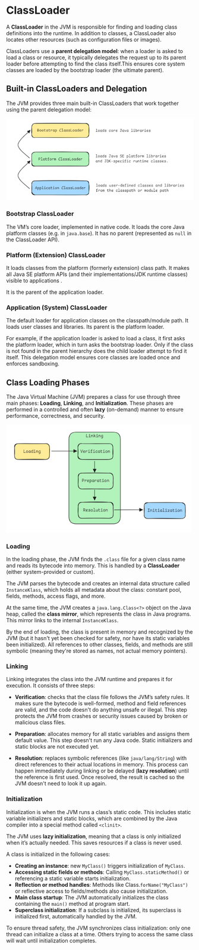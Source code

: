 # ClassLoader

A **ClassLoader** in the JVM is responsible for finding and loading class definitions into the runtime. In addition to classes, a ClassLoader also locates other resources (such as configuration files or images). 

ClassLoaders use a **parent delegation model**: when a loader is asked to load a class or resource, it typically delegates the request up to its parent loader before attempting to find the class itself.This ensures core system classes are loaded by the bootstrap loader (the ultimate parent).

## Built-in ClassLoaders and Delegation

The JVM provides three main built-in ClassLoaders that work together using the parent delegation model:

<img src="img/5-1.png" alt="classloaders" width="600">

### Bootstrap ClassLoader

The VM’s core loader, implemented in native code. It loads the core Java platform classes (e.g. in `java.base`). It has no parent (represented as `null` in the ClassLoader API).

### Platform (Extension) ClassLoader

It loads classes from the platform (formerly extension) class path. It makes all Java SE platform APIs (and their implementations/JDK runtime classes) visible to applications .

It is the parent of the application loader.

### Application (System) ClassLoader

The default loader for application classes on the classpath/module path. It loads user classes and libraries. Its parent is the platform loader. 

For example, if the application loader is asked to load a class, it first asks the platform loader, which in turn asks the bootstrap loader. Only if the class is not found in the parent hierarchy does the child loader attempt to find it itself. This delegation model ensures core classes are loaded once and enforces sandboxing.

## Class Loading Phases

The Java Virtual Machine (JVM) prepares a class for use through three main phases: **Loading**, **Linking**, and **Initialization**. These phases are performed in a controlled and often **lazy** (on-demand) manner to ensure performance, correctness, and security.

<img src="img/5-2.png" alt="class_loading_phase" width="500">

### Loading

In the loading phase, the JVM finds the `.class` file for a given class name and reads its bytecode into memory. This is handled by a **ClassLoader** (either system-provided or custom).

The JVM parses the bytecode and creates an internal data structure called `InstanceKlass`, which holds all metadata about the class: constant pool, fields, methods, access flags, and more.

At the same time, the JVM creates a `java.lang.Class<?>` object on the Java heap, called the **class mirror**, which represents the class in Java programs. This mirror links to the internal `InstanceKlass`.

By the end of loading, the class is present in memory and recognized by the JVM (but it hasn't yet been checked for safety, nor have its static variables been initialized). All references to other classes, fields, and methods are still symbolic (meaning they're stored as names, not actual memory pointers).

### Linking

Linking integrates the class into the JVM runtime and prepares it for execution. It consists of three steps:

* **Verification**: checks that the class file follows the JVM’s safety rules. It makes sure the bytecode is well-formed, method and field references are valid, and the code doesn't do anything unsafe or illegal. This step protects the JVM from crashes or security issues caused by broken or malicious class files.

* **Preparation**: allocates memory for all static variables and assigns them default value. This step doesn't run any Java code. Static initializers and static blocks are not executed yet.

* **Resolution**: replaces symbolic references (like `java/lang/String`) with direct references to their actual locations in memory. This process can happen immediately during linking or be delayed (**lazy resolution**) until the reference is first used. Once resolved, the result is cached so the JVM doesn't need to look it up again.

### Initialization

Initialization is when the JVM runs a class’s static code. This includes static variable initializers and static blocks, which are combined by the Java compiler into a special method called `<clinit>`.

The JVM uses **lazy initialization**, meaning that a class is only initialized when it’s actually needed. This saves resources if a class is never used.

A class is initialized in the following cases:

* **Creating an instance**: new `MyClass()` triggers initialization of `MyClass`.
* **Accessing static fields or methods**: Calling `MyClass.staticMethod()` or referencing a static variable starts initialization.
* **Reflection or method handles**: Methods like Class.`forName("MyClass")` or reflective access to fields/methods also cause initialization.
* **Main class startup**: The JVM automatically initializes the class containing the `main()` method at program start.
* **Superclass initialization**: If a subclass is initialized, its superclass is initialized first, automatically handled by the JVM.

To ensure thread safety, the JVM synchronizes class initialization: only one thread can initialize a class at a time. Others trying to access the same class will wait until initialization completes.
